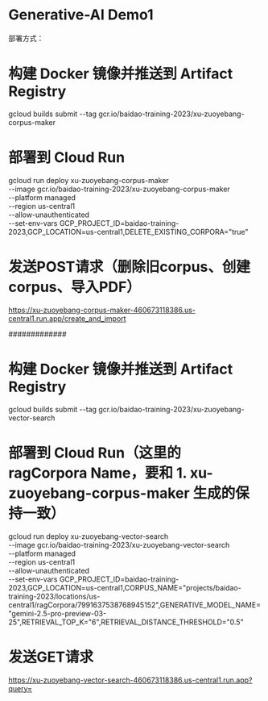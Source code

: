 # Generative-AI Demo1

部署方式：

# 构建 Docker 镜像并推送到 Artifact Registry
gcloud builds submit --tag gcr.io/baidao-training-2023/xu-zuoyebang-corpus-maker

# 部署到 Cloud Run
gcloud run deploy xu-zuoyebang-corpus-maker \
  --image gcr.io/baidao-training-2023/xu-zuoyebang-corpus-maker \
  --platform managed \
  --region us-central1 \
  --allow-unauthenticated \
  --set-env-vars GCP_PROJECT_ID=baidao-training-2023,GCP_LOCATION=us-central1,DELETE_EXISTING_CORPORA="true"

# 发送POST请求（删除旧corpus、创建corpus、导入PDF）
https://xu-zuoyebang-corpus-maker-460673118386.us-central1.run.app/create_and_import

#############

# 构建 Docker 镜像并推送到 Artifact Registry
gcloud builds submit --tag gcr.io/baidao-training-2023/xu-zuoyebang-vector-search

# 部署到 Cloud Run（这里的 ragCorpora Name，要和 1. xu-zuoyebang-corpus-maker 生成的保持一致）
gcloud run deploy xu-zuoyebang-vector-search \
  --image gcr.io/baidao-training-2023/xu-zuoyebang-vector-search \
  --platform managed \
  --region us-central1 \
  --allow-unauthenticated \
  --set-env-vars GCP_PROJECT_ID=baidao-training-2023,GCP_LOCATION=us-central1,CORPUS_NAME="projects/baidao-training-2023/locations/us-central1/ragCorpora/7991637538768945152",GENERATIVE_MODEL_NAME="gemini-2.5-pro-preview-03-25",RETRIEVAL_TOP_K="6",RETRIEVAL_DISTANCE_THRESHOLD="0.5"

# 发送GET请求
https://xu-zuoyebang-vector-search-460673118386.us-central1.run.app?query=
